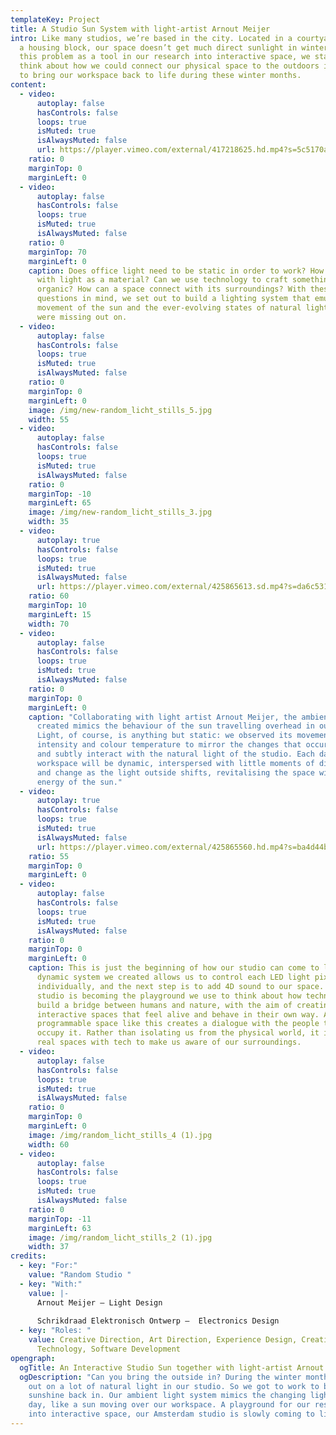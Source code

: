 ```yaml
---
templateKey: Project
title: A Studio Sun System with light-artist Arnout Meijer
intro: Like many studios, we’re based in the city. Located in a courtyard within
  a housing block, our space doesn’t get much direct sunlight in winter. Using
  this problem as a tool in our research into interactive space, we started to
  think about how we could connect our physical space to the outdoors in order
  to bring our workspace back to life during these winter months.
content:
  - video:
      autoplay: false
      hasControls: false
      loops: true
      isMuted: true
      isAlwaysMuted: false
      url: https://player.vimeo.com/external/417218625.hd.mp4?s=5c5170af31e4fa52a06c0273e409d89fa20f6abd&profile_id=175
    ratio: 0
    marginTop: 0
    marginLeft: 0
  - video:
      autoplay: false
      hasControls: false
      loops: true
      isMuted: true
      isAlwaysMuted: false
    ratio: 0
    marginTop: 70
    marginLeft: 0
    caption: Does office light need to be static in order to work? How can we work
      with light as a material? Can we use technology to craft something
      organic? How can a space connect with its surroundings? With these
      questions in mind, we set out to build a lighting system that emulates the
      movement of the sun and the ever-evolving states of natural light that we
      were missing out on.
  - video:
      autoplay: false
      hasControls: false
      loops: true
      isMuted: true
      isAlwaysMuted: false
    ratio: 0
    marginTop: 0
    marginLeft: 0
    image: /img/new-random_licht_stills_5.jpg
    width: 55
  - video:
      autoplay: false
      hasControls: false
      loops: true
      isMuted: true
      isAlwaysMuted: false
    ratio: 0
    marginTop: -10
    marginLeft: 65
    image: /img/new-random_licht_stills_3.jpg
    width: 35
  - video:
      autoplay: true
      hasControls: false
      loops: true
      isMuted: true
      isAlwaysMuted: false
      url: https://player.vimeo.com/external/425865613.sd.mp4?s=da6c53111458eed3b3a49404e91d5566e7541f24&profile_id=165
    ratio: 60
    marginTop: 10
    marginLeft: 15
    width: 70
  - video:
      autoplay: false
      hasControls: false
      loops: true
      isMuted: true
      isAlwaysMuted: false
    ratio: 0
    marginTop: 0
    marginLeft: 0
    caption: "Collaborating with light artist Arnout Meijer, the ambient system we
      created mimics the behaviour of the sun travelling overhead in our studio.
      Light, of course, is anything but static: we observed its movement,
      intensity and colour temperature to mirror the changes that occur outside
      and subtly interact with the natural light of the studio. Each day in our
      workspace will be dynamic, interspersed with little moments of difference
      and change as the light outside shifts, revitalising the space with the
      energy of the sun."
  - video:
      autoplay: true
      hasControls: false
      loops: true
      isMuted: true
      isAlwaysMuted: false
      url: https://player.vimeo.com/external/425865560.hd.mp4?s=ba4d44b68c608be8794c52d9eaaa1e275de5761a&profile_id=174
    ratio: 55
    marginTop: 0
    marginLeft: 0
  - video:
      autoplay: false
      hasControls: false
      loops: true
      isMuted: true
      isAlwaysMuted: false
    ratio: 0
    marginTop: 0
    marginLeft: 0
    caption: This is just the beginning of how our studio can come to life. The
      dynamic system we created allows us to control each LED light pixel
      individually, and the next step is to add 4D sound to our space. Our
      studio is becoming the playground we use to think about how technology can
      build a bridge between humans and nature, with the aim of creating
      interactive spaces that feel alive and behave in their own way. A
      programmable space like this creates a dialogue with the people that
      occupy it. Rather than isolating us from the physical world, it infuses
      real spaces with tech to make us aware of our surroundings.
  - video:
      autoplay: false
      hasControls: false
      loops: true
      isMuted: true
      isAlwaysMuted: false
    ratio: 0
    marginTop: 0
    marginLeft: 0
    image: /img/random_licht_stills_4 (1).jpg
    width: 60
  - video:
      autoplay: false
      hasControls: false
      loops: true
      isMuted: true
      isAlwaysMuted: false
    ratio: 0
    marginTop: -11
    marginLeft: 63
    image: /img/random_licht_stills_2 (1).jpg
    width: 37
credits:
  - key: "For:"
    value: "Random Studio "
  - key: "With:"
    value: |-
      Arnout Meijer – Light Design 
      
      Schrikdraad Elektronisch Ontwerp –  Electronics Design 
  - key: "Roles: "
    value: Creative Direction, Art Direction, Experience Design, Creative
      Technology, Software Development
opengraph:
  ogTitle: An Interactive Studio Sun together with light-artist Arnout Meijer
  ogDescription: "Can you bring the outside in? During the winter months, we miss
    out on a lot of natural light in our studio. So we got to work to bring some
    sunshine back in. Our ambient light system mimics the changing light of the
    day, like a sun moving over our workspace. A playground for our research
    into interactive space, our Amsterdam studio is slowly coming to life. "
---
```

